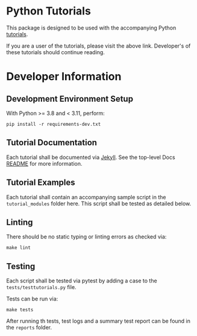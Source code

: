 # Python Tutorials

This package is designed to be used with the accompanying Python [tutorials](https://gopro.github.io/OpenGoPro/tutorials/).

If you are a user of the tutorials, please visit the above link. Developer's of these tutorials should continue reading.

# Developer Information

## Development Environment Setup

With Python >= 3.8 and < 3.11, perform:

```
pip install -r requirements-dev.txt
```

## Tutorial Documentation

Each tutorial shall be documented via [Jekyll](../../../docs/tutorials/tutorials). See the top-level
Docs [README](../../../docs/README.md) for more information.

## Tutorial Examples

Each tutorial shall contain an accompanying sample script in the `tutorial_modules` folder here. This script
shall be tested as detailed below.

## Linting

There should be no static typing or linting errors as checked via:

```
make lint
```

## Testing

Each script shall be tested via pytest by adding a case to the `tests/testtutorials.py` file.

Tests can be run via:

```
make tests
```

After running th tests, test logs and a summary test report can be found in the `reports` folder.